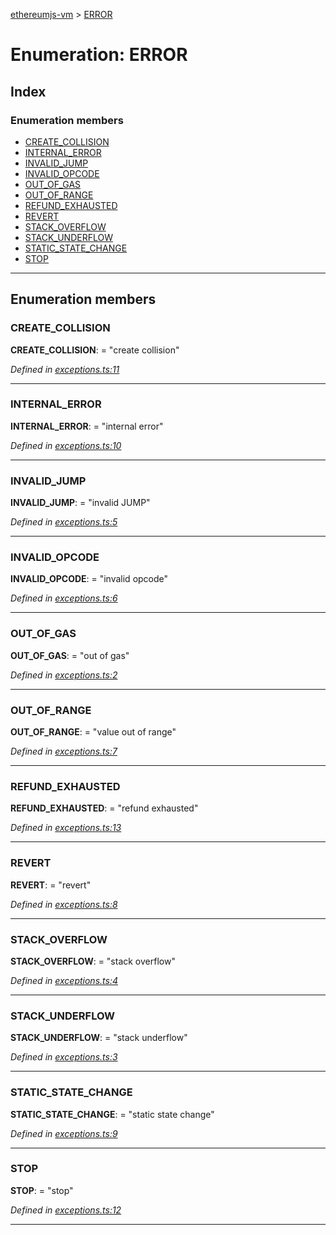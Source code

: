 [ethereumjs-vm](../README.md) > [ERROR](../enums/error.md)

# Enumeration: ERROR

## Index

### Enumeration members

* [CREATE_COLLISION](error.md#create_collision)
* [INTERNAL_ERROR](error.md#internal_error)
* [INVALID_JUMP](error.md#invalid_jump)
* [INVALID_OPCODE](error.md#invalid_opcode)
* [OUT_OF_GAS](error.md#out_of_gas)
* [OUT_OF_RANGE](error.md#out_of_range)
* [REFUND_EXHAUSTED](error.md#refund_exhausted)
* [REVERT](error.md#revert)
* [STACK_OVERFLOW](error.md#stack_overflow)
* [STACK_UNDERFLOW](error.md#stack_underflow)
* [STATIC_STATE_CHANGE](error.md#static_state_change)
* [STOP](error.md#stop)

---

## Enumeration members

<a id="create_collision"></a>

###  CREATE_COLLISION

**CREATE_COLLISION**:  = "create collision"

*Defined in [exceptions.ts:11](https://github.com/ethereumjs/ethereumjs-vm/blob/c389bbb/lib/exceptions.ts#L11)*

___
<a id="internal_error"></a>

###  INTERNAL_ERROR

**INTERNAL_ERROR**:  = "internal error"

*Defined in [exceptions.ts:10](https://github.com/ethereumjs/ethereumjs-vm/blob/c389bbb/lib/exceptions.ts#L10)*

___
<a id="invalid_jump"></a>

###  INVALID_JUMP

**INVALID_JUMP**:  = "invalid JUMP"

*Defined in [exceptions.ts:5](https://github.com/ethereumjs/ethereumjs-vm/blob/c389bbb/lib/exceptions.ts#L5)*

___
<a id="invalid_opcode"></a>

###  INVALID_OPCODE

**INVALID_OPCODE**:  = "invalid opcode"

*Defined in [exceptions.ts:6](https://github.com/ethereumjs/ethereumjs-vm/blob/c389bbb/lib/exceptions.ts#L6)*

___
<a id="out_of_gas"></a>

###  OUT_OF_GAS

**OUT_OF_GAS**:  = "out of gas"

*Defined in [exceptions.ts:2](https://github.com/ethereumjs/ethereumjs-vm/blob/c389bbb/lib/exceptions.ts#L2)*

___
<a id="out_of_range"></a>

###  OUT_OF_RANGE

**OUT_OF_RANGE**:  = "value out of range"

*Defined in [exceptions.ts:7](https://github.com/ethereumjs/ethereumjs-vm/blob/c389bbb/lib/exceptions.ts#L7)*

___
<a id="refund_exhausted"></a>

###  REFUND_EXHAUSTED

**REFUND_EXHAUSTED**:  = "refund exhausted"

*Defined in [exceptions.ts:13](https://github.com/ethereumjs/ethereumjs-vm/blob/c389bbb/lib/exceptions.ts#L13)*

___
<a id="revert"></a>

###  REVERT

**REVERT**:  = "revert"

*Defined in [exceptions.ts:8](https://github.com/ethereumjs/ethereumjs-vm/blob/c389bbb/lib/exceptions.ts#L8)*

___
<a id="stack_overflow"></a>

###  STACK_OVERFLOW

**STACK_OVERFLOW**:  = "stack overflow"

*Defined in [exceptions.ts:4](https://github.com/ethereumjs/ethereumjs-vm/blob/c389bbb/lib/exceptions.ts#L4)*

___
<a id="stack_underflow"></a>

###  STACK_UNDERFLOW

**STACK_UNDERFLOW**:  = "stack underflow"

*Defined in [exceptions.ts:3](https://github.com/ethereumjs/ethereumjs-vm/blob/c389bbb/lib/exceptions.ts#L3)*

___
<a id="static_state_change"></a>

###  STATIC_STATE_CHANGE

**STATIC_STATE_CHANGE**:  = "static state change"

*Defined in [exceptions.ts:9](https://github.com/ethereumjs/ethereumjs-vm/blob/c389bbb/lib/exceptions.ts#L9)*

___
<a id="stop"></a>

###  STOP

**STOP**:  = "stop"

*Defined in [exceptions.ts:12](https://github.com/ethereumjs/ethereumjs-vm/blob/c389bbb/lib/exceptions.ts#L12)*

___

